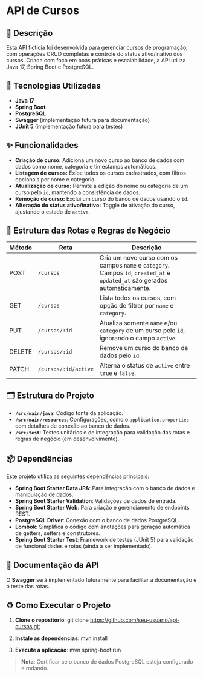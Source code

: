# API de Cursos

## 📝 Descrição
Esta API fictícia foi desenvolvida para gerenciar cursos de programação, com operações CRUD completas e controle do status ativo/inativo dos cursos. Criada com foco em boas práticas e escalabilidade, a API utiliza Java 17, Spring Boot e PostgreSQL.

## 🚀 Tecnologias Utilizadas
- **Java 17**
- **Spring Boot**
- **PostgreSQL**
- **Swagger** (implementação futura para documentação)
- **JUnit 5** (implementação futura para testes)

## ✨ Funcionalidades
- **Criação de curso:** Adiciona um novo curso ao banco de dados com dados como nome, categoria e timestamps automáticos.
- **Listagem de cursos:** Exibe todos os cursos cadastrados, com filtros opcionais por nome e categoria.
- **Atualização de curso:** Permite a edição do nome ou categoria de um curso pelo `id`, mantendo a consistência de dados.
- **Remoção de curso:** Exclui um curso do banco de dados usando o `id`.
- **Alteração do status ativo/inativo:** Toggle de ativação do curso, ajustando o estado de `active`.

## 📑 Estrutura das Rotas e Regras de Negócio

| Método | Rota                  | Descrição                                                                                      |
|--------|------------------------|------------------------------------------------------------------------------------------------|
| POST   | `/cursos`             | Cria um novo curso com os campos `name` e `category`. Campos `id`, `created_at` e `updated_at` são gerados automaticamente. |
| GET    | `/cursos`             | Lista todos os cursos, com opção de filtrar por `name` e `category`.                           |
| PUT    | `/cursos/:id`         | Atualiza somente `name` e/ou `category` de um curso pelo `id`, ignorando o campo `active`.     |
| DELETE | `/cursos/:id`         | Remove um curso do banco de dados pelo `id`.                                                   |
| PATCH  | `/cursos/:id/active`  | Alterna o status de `active` entre `true` e `false`.                                          |

## 🗂️ Estrutura do Projeto
- **`/src/main/java`**: Código fonte da aplicação.
- **`/src/main/resources`**: Configurações, como o `application.properties` com detalhes de conexão ao banco de dados.
- **`/src/test`**: Testes unitários e de integração para validação das rotas e regras de negócio (em desenvolvimento).

## 📦 Dependências
Este projeto utiliza as seguintes dependências principais:

- **Spring Boot Starter Data JPA**: Para integração com o banco de dados e manipulação de dados.
- **Spring Boot Starter Validation**: Validações de dados de entrada.
- **Spring Boot Starter Web**: Para criação e gerenciamento de endpoints REST.
- **PostgreSQL Driver**: Conexão com o banco de dados PostgreSQL.
- **Lombok**: Simplifica o código com anotações para geração automática de getters, setters e construtores.
- **Spring Boot Starter Test**: Framework de testes (JUnit 5) para validação de funcionalidades e rotas (ainda a ser implementado).

## 📜 Documentação da API
O **Swagger** será implementado futuramente para facilitar a documentação e o teste das rotas.

## ⚙️ Como Executar o Projeto
1. **Clone o repositório**:
   git clone https://github.com/seu-usuario/api-cursos.git

2. **Instale as dependencias**:
   mvn install

3. **Execute a aplicação**:
   mvn spring-boot:run 

> **Nota**: Certificar se o banco de dados PostgreSQL esteja configurado e rodando.
